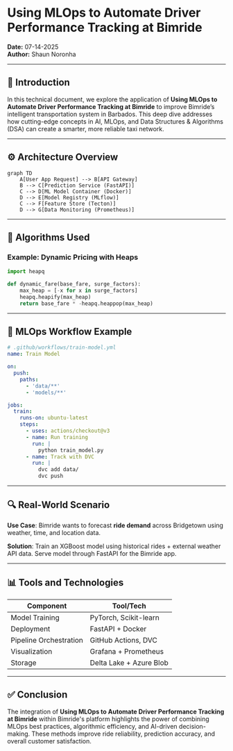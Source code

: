 # Using MLOps to Automate Driver Performance Tracking at Bimride

**Date:** 07-14-2025  
**Author:** Shaun Noronha

---

## 🚀 Introduction

In this technical document, we explore the application of **Using MLOps to Automate Driver Performance Tracking at Bimride** to improve Bimride’s intelligent transportation system in Barbados. This deep dive addresses how cutting-edge concepts in AI, MLOps, and Data Structures & Algorithms (DSA) can create a smarter, more reliable taxi network.

---

## ⚙️ Architecture Overview

```mermaid
graph TD
    A[User App Request] --> B[API Gateway]
    B --> C[Prediction Service (FastAPI)]
    C --> D[ML Model Container (Docker)]
    D --> E[Model Registry (MLflow)]
    C --> F[Feature Store (Tecton)]
    D --> G[Data Monitoring (Prometheus)]
```

---

## 🧠 Algorithms Used

### Example: Dynamic Pricing with Heaps

```python
import heapq

def dynamic_fare(base_fare, surge_factors):
    max_heap = [-x for x in surge_factors]
    heapq.heapify(max_heap)
    return base_fare * -heapq.heappop(max_heap)
```

---

## 🔁 MLOps Workflow Example

```yaml
# .github/workflows/train-model.yml
name: Train Model

on:
  push:
    paths:
      - 'data/**'
      - 'models/**'

jobs:
  train:
    runs-on: ubuntu-latest
    steps:
      - uses: actions/checkout@v3
      - name: Run training
        run: |
          python train_model.py
      - name: Track with DVC
        run: |
          dvc add data/
          dvc push
```

---

## 🔍 Real-World Scenario

**Use Case**: Bimride wants to forecast **ride demand** across Bridgetown using weather, time, and location data.

**Solution**: Train an XGBoost model using historical rides + external weather API data. Serve model through FastAPI for the Bimride app.

---

## 📊 Tools and Technologies

| Component            | Tool/Tech               |
|----------------------|-------------------------|
| Model Training       | PyTorch, Scikit-learn   |
| Deployment           | FastAPI + Docker        |
| Pipeline Orchestration | GitHub Actions, DVC   |
| Visualization        | Grafana + Prometheus    |
| Storage              | Delta Lake + Azure Blob |

---

## ✅ Conclusion

The integration of **Using MLOps to Automate Driver Performance Tracking at Bimride** within Bimride's platform highlights the power of combining MLOps best practices, algorithmic efficiency, and AI-driven decision-making. These methods improve ride reliability, prediction accuracy, and overall customer satisfaction.

